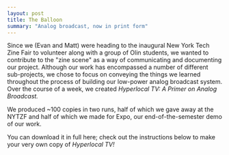```yaml
---
layout: post
title: The Balloon
summary: "Analog broadcast, now in print form"
---
```


Since we (Evan and Matt) were heading to the inaugural New York Tech Zine Fair to volunteer along with a group of Olin students, we wanted to contribute to the "zine scene" as a way of communicating and documenting our project. Although our work has encompassed a number of different sub-projects, we chose to focus on conveying the things we learned throughout the process of building our low-power analog broadcast system. Over the course of a week, we created *Hyperlocal TV: A Primer on Analog Broadcast.* 

We produced ~100 copies in two runs, half of which we gave away at the NYTZF and half of which we made for Expo, our end-of-the-semester demo of our work. 


You can download it in full here; check out the instructions below to make your very own copy of *Hyperlocal TV!*  